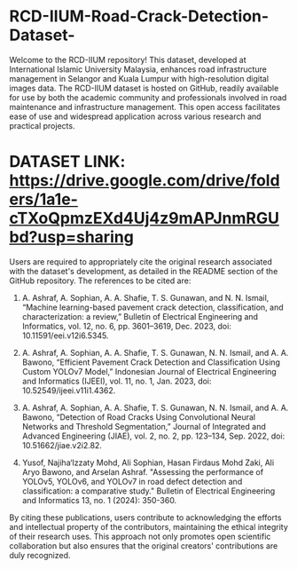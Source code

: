 # RCD-IIUM-Road-Crack-Detection-Dataset-
Welcome to the RCD-IIUM repository! This dataset, developed at International Islamic University Malaysia, enhances road infrastructure management in Selangor and Kuala Lumpur with high-resolution digital images data.
The RCD-IIUM dataset is hosted on GitHub, readily available for use by both the academic community and professionals involved in road maintenance and infrastructure management. This open access facilitates ease of use and widespread application across various research and practical projects.

# DATASET LINK: https://drive.google.com/drive/folders/1a1e-cTXoQpmzEXd4Uj4z9mAPJnmRGUbd?usp=sharing

Users are required to appropriately cite the original research associated with the dataset's development, as detailed in the README section of the GitHub repository. The references to be cited are:


1.   A. Ashraf, A. Sophian, A. A. Shafie, T. S. Gunawan, and N. N. Ismail, “Machine learning-based pavement crack detection, classification, and characterization: a review,” Bulletin of Electrical Engineering and Informatics, vol. 12, no. 6, pp. 3601–3619, Dec. 2023, doi: 10.11591/eei.v12i6.5345.

2.   A. Ashraf, A. Sophian, A. A. Shafie, T. S. Gunawan, N. N. Ismail, and A. A. Bawono, “Efficient Pavement Crack Detection and Classification Using Custom YOLOv7 Model,” Indonesian Journal of Electrical Engineering and Informatics (IJEEI), vol. 11, no. 1, Jan. 2023, doi: 10.52549/ijeei.v11i1.4362.

3.   A. Ashraf, A. Sophian, A. A. Shafie, T. S. Gunawan, N. N. Ismail, and A. A. Bawono, “Detection of Road Cracks Using Convolutional Neural Networks and Threshold Segmentation,” Journal of Integrated and Advanced Engineering (JIAE), vol. 2, no. 2, pp. 123–134, Sep. 2022, doi: 10.51662/jiae.v2i2.82.

4.   Yusof, Najiha‘Izzaty Mohd, Ali Sophian, Hasan Firdaus Mohd Zaki, Ali Aryo Bawono, and Arselan Ashraf. "Assessing the performance of YOLOv5, YOLOv6, and YOLOv7 in road defect detection and classification: a comparative study." Bulletin of Electrical Engineering and Informatics 13, no. 1 (2024): 350-360.


By citing these publications, users contribute to acknowledging the efforts and intellectual property of the contributors, maintaining the ethical integrity of their research uses. This approach not only promotes open scientific collaboration but also ensures that the original creators' contributions are duly recognized.

